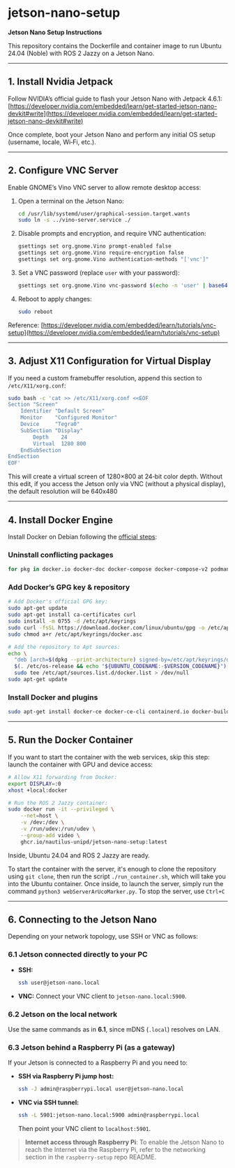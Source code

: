 # jetson-nano-setup

**Jetson Nano Setup Instructions**

This repository contains the Dockerfile and container image to run Ubuntu 24.04 (Noble) with ROS 2 Jazzy on a Jetson Nano.

---

## 1. Install Nvidia Jetpack

Follow NVIDIA’s official guide to flash your Jetson Nano with Jetpack 4.6.1: [https://developer.nvidia.com/embedded/learn/get-started-jetson-nano-devkit#write](https://developer.nvidia.com/embedded/learn/get-started-jetson-nano-devkit#write)


Once complete, boot your Jetson Nano and perform any initial OS setup (username, locale, Wi‑Fi, etc.).

---

## 2. Configure VNC Server

Enable GNOME’s Vino VNC server to allow remote desktop access:

1. Open a terminal on the Jetson Nano:

   ```bash
   cd /usr/lib/systemd/user/graphical-session.target.wants
   sudo ln -s ../vino-server.service ./
   ```
2. Disable prompts and encryption, and require VNC authentication:

   ```bash
   gsettings set org.gnome.Vino prompt-enabled false
   gsettings set org.gnome.Vino require-encryption false
   gsettings set org.gnome.Vino authentication-methods "['vnc']"
   ```
3. Set a VNC password (replace `user` with your password):

   ```bash
   gsettings set org.gnome.Vino vnc-password $(echo -n 'user' | base64)
   ```
4. Reboot to apply changes:

   ```bash
   sudo reboot
   ```

Reference: [https://developer.nvidia.com/embedded/learn/tutorials/vnc-setup](https://developer.nvidia.com/embedded/learn/tutorials/vnc-setup)

---

## 3. Adjust X11 Configuration for Virtual Display

If you need a custom framebuffer resolution, append this section to `/etc/X11/xorg.conf`:

```bash
sudo bash -c 'cat >> /etc/X11/xorg.conf <<EOF
Section "Screen"
    Identifier "Default Screen"
    Monitor    "Configured Monitor"
    Device     "Tegra0"
    SubSection "Display"
        Depth    24
        Virtual  1280 800
    EndSubSection
EndSection
EOF'
```

This will create a virtual screen of 1280×800 at 24‑bit color depth.
Without this edit, if you access the Jetson only via VNC (without a physical display), the default resolution will be 640x480

---

## 4. Install Docker Engine

Install Docker on Debian following the [official steps](https://docs.docker.com/engine/install/ubuntu/):

### Uninstall conflicting packages
```bash
for pkg in docker.io docker-doc docker-compose docker-compose-v2 podman-docker containerd runc; do sudo apt-get remove $pkg; done
```

### Add Docker’s GPG key & repository

```bash
# Add Docker's official GPG key:
sudo apt-get update
sudo apt-get install ca-certificates curl
sudo install -m 0755 -d /etc/apt/keyrings
sudo curl -fsSL https://download.docker.com/linux/ubuntu/gpg -o /etc/apt/keyrings/docker.asc
sudo chmod a+r /etc/apt/keyrings/docker.asc

# Add the repository to Apt sources:
echo \
  "deb [arch=$(dpkg --print-architecture) signed-by=/etc/apt/keyrings/docker.asc] https://download.docker.com/linux/ubuntu \
  $(. /etc/os-release && echo "${UBUNTU_CODENAME:-$VERSION_CODENAME}") stable" | \
  sudo tee /etc/apt/sources.list.d/docker.list > /dev/null
sudo apt-get update
```

### Install Docker and plugins

```bash
sudo apt-get install docker-ce docker-ce-cli containerd.io docker-buildx-plugin docker-compose-plugin
```

---

## 5. Run the Docker Container
If you want to start the container with the web services, skip this step: launch the container with GPU and device access:

```bash
# Allow X11 forwarding from Docker:
export DISPLAY=:0
xhost +local:docker

# Run the ROS 2 Jazzy container:
sudo docker run -it --privileged \
    --net=host \
    -v /dev:/dev \
    -v /run/udev:/run/udev \
    --group-add video \
    ghcr.io/nautilus-unipd/jetson-nano-setup:latest
```

Inside, Ubuntu 24.04 and ROS 2 Jazzy are ready.

To start the container with the server, it's enough to clone the repository using `git clone`,
then run the script `./run_container.sh`, which will take you into the Ubuntu container. 
Once inside, to launch the server, simply run the command `python3 webServerArUcoMarker.py`.
To stop the server, use `Ctrl+C`

---

## 6. Connecting to the Jetson Nano

Depending on your network topology, use SSH or VNC as follows:

### 6.1 Jetson connected directly to your PC

* **SSH:**

  ```bash
  ssh user@jetson-nano.local
  ```
* **VNC:**
  Connect your VNC client to `jetson-nano.local:5900`.

### 6.2 Jetson on the local network

Use the same commands as in **6.1**, since mDNS (`.local`) resolves on LAN.

### 6.3 Jetson behind a Raspberry Pi (as a gateway)

If your Jetson is connected to a Raspberry Pi and you need to:

* **SSH via Raspberry Pi jump host:**

  ```bash
  ssh -J admin@raspberrypi.local user@jetson-nano.local
  ```

* **VNC via SSH tunnel:**

  ```bash
  ssh -L 5901:jetson-nano.local:5900 admin@raspberrypi.local
  ```

  Then point your VNC client to `localhost:5901`.

> **Internet access through Raspberry Pi**: To enable the Jetson Nano to reach the Internet via the Raspberry Pi, refer to the networking section in the `raspberry-setup` repo README.
